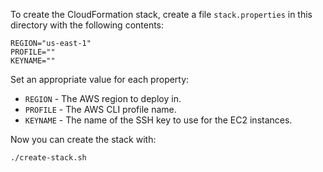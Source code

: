 To create the CloudFormation stack, create a file `stack.properties` in this directory with the following contents:

```
REGION="us-east-1"
PROFILE=""
KEYNAME=""
```

Set an appropriate value for each property:

* `REGION` - The AWS region to deploy in.
* `PROFILE` - The AWS CLI profile name.
* `KEYNAME` - The name of the SSH key to use for the EC2 instances.

Now you can create the stack with:

```
./create-stack.sh
```
